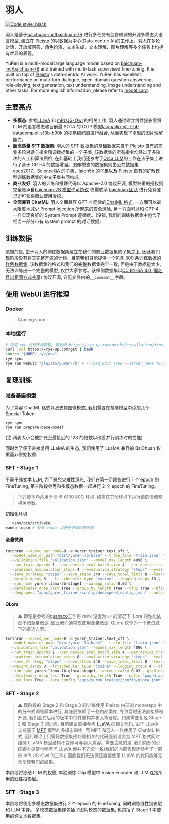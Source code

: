 # 羽人

[![Code style: black](https://img.shields.io/badge/code%20style-black-000000.svg)](https://github.com/psf/black)

羽人是基于[baichuan-inc/baichuan-7B](https://huggingface.co/baichuan-inc/baichuan-7B) 进行多任务有监督微调的开源多模态大语言模型, 建立在 [Pleisto](https://github.com/pleisto) 的以数据为中心(Data-centric AI)的工作上。羽人在多轮对话、开放域问答、角色扮演、文本生成、文本理解、图片理解等多个任务上均拥有优异的表现。

YuRen is a multi-modal large language model based on [baichuan-inc/baichuan-7B](https://huggingface.co/baichuan-inc/baichuan-7B) and trained with multi-task supervised fine-tuning. It is built on top of [Pleisto](https://github.com/pleisto)'s data-centric AI work. YuRen has excellent performance on multi-turn dialogue, open-domain question answering, role-playing, text generation, text understanding, image understanding and other tasks. For more english information, please refer to [model card](https://huggingface.co/pleisto/yuren-7b).

## 主要亮点

- **多模态**: 参考[LLaVA](https://github.com/haotian-liu/LLaVA) 和 [mPLUG-Owl](https://arxiv.org/abs/2304.14178) 的相关工作, 羽人通过建立线性投影层将 LLM 的语言模态和目前最 SOTA 的 CLIP 模型[laion/clip-vit-l-14-datacomp.xl-s13b-b90k](https://huggingface.co/laion/CLIP-ViT-L-14-DataComp.XL-s13B-b90K) 的视觉编码器进行融合, 从而实现了卓越的图片理解能力。
- **超高质量 SFT 数据集**: 羽人的 SFT 数据集的基础数据来自于 Pleisto 自有的商业多轮对话与指令精调数据集的一个子集, 该数据集的所有指令均经过了多轮次的人工和算法质检, 在此基础上我们还参考了[Orca LLM](https://arxiv.org/abs/2306.02707)的工作在该子集上进行了基于 GPT-4 的数据增强。图像模态的数据集则由公共数据集 coco2017、ScienceQA 的子集、laion5b 的子集以及 Pleisto 自有的扩散模型训练数据集的中文子集共同构成。
- **商业友好**: 羽人的训练和推理代码以 Apache-2.0 协议开源, 模型权重的授权则完全继承自[baichuan-7B 模型许可协议](https://huggingface.co/baichuan-inc/baichuan-7B/blob/main/baichuan-7B%20%E6%A8%A1%E5%9E%8B%E8%AE%B8%E5%8F%AF%E5%8D%8F%E8%AE%AE.pdf) 仅需联系 [baichuan 团队](opensource@baichuan-inc.com) 进行免费登记即可获得商业使用授权。
- **全面兼容 ChatML**: 羽人全面兼容 GPT-4 同款的[ChatML 格式](https://github.com/openai/openai-python/blob/main/chatml.md), 一方面可以最大限度地减少 Prompt Injection 所带来的安全风险, 另一方面可以和 GPT-4 一样实现良好的 System Prompt 遵循度。(没错, 我们的训练数据集中包含了相当一部分带有 system prompt 的对话数据)

## 训练数据

遗憾的是, 由于羽人的训练数据集建立在我们的商业数据集的子集之上, 因此我们现阶段没有将其完整开源的计划。目前我们只能提供一个[包含 300 条训练数据的样例数据集](./data/sft.dev.json), 该数据集的格式和我们的完整数据集完全一致, 但是由于数据量太少, 无法训练出一个完整的模型, 仅供大家参考。该样例数据集以[CC BY-SA 4.0 (署名且以相同方式共享)](https://creativecommons.org/licenses/by-sa/4.0/deed.zh-Hans) 协议开源, 详见文件内的`__comment__`字段。

## 使用 WebUI 进行推理

### Docker

> Coming soon

### 本地运行

```bash
# 使用 rye 进行环境管理, 可访问 https://rye-up.com/guide/installation/#installing-rye 查看详情
curl -sSf https://rye-up.com/get | bash
source "$HOME/.rye/env"
rye sync
rye run webuic "pleisto/yuren-7b" # --load_8bit True --server_name "0.0.0.0" --share True
```

## 复现训练

### 准备基座模型

为了兼容 ChatML 格式以及支持图像模态, 我们需要在基座模型中添加几个 Special Token:

```bash
rye sync
rye run prepare-base-model
```

(注:词表大小会被扩充至最接近的 128 的倍数以改善并行训练时的性能)

同时为了便于直接复用 LLaMA 的生态, 我们使用了 LLaMA 兼容的 BaiChuan 权重而非原始权重.

### SFT - Stage 1

不同于纯文本 LLM, 为了避免灾难性遗忘, 我们在第一阶段仅进行 1 个 epoch 的 FineTuning, 第三阶段会再和多模态数据一起进行 2 个 epoch 的 FineTuning。

> 下述脚本均适用于 8 卡 A100 80G 环境, 如需在其他环境下运行请酌情调整相关参数。

初始化环境:

```bash
. .venv/bin/activate
wandb login # 登录 wandb 以便于记录训练日志
```

#### 全量微调

```bash
torchrun --nproc_per_node=8 -m yuren_trainer.text_sft \
  --model_name_or_path "dist/yuren-7b-base" --train_file 'train.json' \
  --validation_file 'validation.json' --model_max_length 4096 \
  --num_train_epochs 1 --per_device_eval_batch_size 4 --per_device_train_batch_size 4 \
  --gradient_accumulation_steps 4 --evaluation_strategy "steps" --eval_steps 340 \
  --save_strategy "steps" --save_steps 340 --save_total_limit 8 --learning_rate 2e-5 \
  --weight_decay 0. --lr_scheduler_type "cosine" --logging_steps 10 \
  --run_name yuren-llama-7b-stage1 --warmup_ratio 0.03 \
  --dataloader_drop_last True --group_by_length True --tf32 True --bf16 True \
  --deepspeed "apps/yuren_trainer/config/deepspeed_config.json" --output_dir "dist/yuren-7b-stage1"
```

#### QLora

> :warning: 即便是参考的[guanaco](https://arxiv.org/abs/2305.14314)工作将 rank 设置为 `64` 的情况下, Lora 的性能依然不如全量微调, 因此我们通常仅使用全量微调, QLora 仅作为一个低资源下的备选方案。

```bash
torchrun --nproc_per_node=8 -m yuren_trainer.text_sft \
  --model_name_or_path "dist/yuren-7b-base" --train_file 'train.json' \
  --validation_file 'validation.json' --model_max_length 4096 \
  --num_train_epochs 1 --per_device_eval_batch_size 4 --per_device_train_batch_size 4 \
  --gradient_accumulation_steps 8 --evaluation_strategy "steps" --eval_steps 340 \
  --save_strategy "steps" --save_steps 340 --save_total_limit 8 --learning_rate 5e-5 \
  --weight_decay 0 --lr_scheduler_type "cosine" --logging_steps 4 --tf32 True --bf16 True \
  --run_name yuren-llama-7b-qlora-stage1 --warmup_ratio 0.03 --gradient_checkpointing True \
  --dataloader_drop_last True --group_by_length True --optim "paged_adamw_8bit" --max_grad_norm 0.5 \
  --use_lora True --lora_config "apps/yuren_trainer/config/qlora.json" --output_dir "dist/yuren-7b-stage1"
```

### SFT - Stage 2

> :warning: 现阶段的 Stage 2 和 Stage 3 的训练使用 Pleisto 内部的 monorepo 中的分布式训练脚本进行, 其底层依赖了一些内部类库, 导致暂时无法直接移植开源, 我们会在后续的版本中将其重构并移入本仓库。如果需要复现 Stage 2 和 Stage 3 的训练, 目前建议直接参考 [LLaVA](https://github.com/haotian-liu/LLaVA/tree/main/llava) 的相关代码, 由于 LLaVA 支持基于 [MPT](https://huggingface.co/mosaicml/mpt-7b-chat) 模型的多模态训练, 而 MPT 和羽人一样使用了 ChatML 格式, 因此理论上只需将数据集预处理相关的代码强制设置为 MPT 格式同时维持 LLaMA 模型结构不变即可与羽人兼容。需要注意的是, 我们内部的训练脚本尽管也参考了 LLaVA 但并不完全一致(我们的内部实现还参考了一部分 mPLUG-Owl 的工作), 因此我们无法保证直接使用 LLaVA 的代码能够完全复现我们的结果。

本阶段将冻结 LLM 的权重, 单独训练 Clip 模型中 Vision Encoder 和 LLM 连接所用的线性投影层。

### SFT - Stage 3

本阶段将使用多模态数据集进行 2 个 epoch 的 FineTuning, 同时训练线性投影层和 LLM 本身。 多模态数据集即包括了图片模态的数据集, 也包括了 Stage 1 中使用的纯文本数据集。
